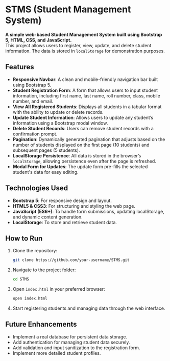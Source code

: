 
# STMS (Student Management System)

**A simple web-based Student Management System built using Bootstrap 5, HTML, CSS, and JavaScript.**  
This project allows users to register, view, update, and delete student information. The data is stored in `localStorage` for demonstration purposes.

## Features

- **Responsive Navbar**: A clean and mobile-friendly navigation bar built using Bootstrap 5.
- **Student Registration Form**: A form that allows users to input student information, including first name, last name, roll number, class, mobile number, and email.
- **View All Registered Students**: Displays all students in a tabular format with the ability to update or delete records.
- **Update Student Information**: Allows users to update any student’s information using a Bootstrap modal window.
- **Delete Student Records**: Users can remove student records with a confirmation prompt.
- **Pagination**: Dynamically generated pagination that adjusts based on the number of students displayed on the first page (10 students) and subsequent pages (5 students).
- **LocalStorage Persistence**: All data is stored in the browser’s `localStorage`, allowing persistence even after the page is refreshed.
- **Modal Form for Updates**: The update form pre-fills the selected student's data for easy editing.

## Technologies Used

- **Bootstrap 5**: For responsive design and layout.
- **HTML5 & CSS3**: For structuring and styling the web page.
- **JavaScript (ES6+)**: To handle form submissions, updating localStorage, and dynamic content generation.
- **LocalStorage**: To store and retrieve student data.

## How to Run

1. Clone the repository:
   ```bash
   git clone https://github.com/your-username/STMS.git
   ```

2. Navigate to the project folder:
   ```bash
   cd STMS
   ```

3. Open `index.html` in your preferred browser:
   ```bash
   open index.html
   ```

4. Start registering students and managing data through the web interface.

## Future Enhancements

- Implement a real database for persistent data storage.
- Add authentication for managing student data securely.
- Add validation and input sanitization to the registration form.
- Implement more detailed student profiles.
